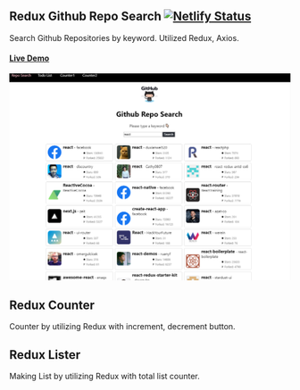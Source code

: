 ## Redux Github Repo Search [![Netlify Status](https://api.netlify.com/api/v1/badges/87a09d5b-be4c-428d-aa3e-0961a8268880/deploy-status)](https://app.netlify.com/sites/repo-search/deploys)

Search Github Repositories by keyword.
Utilized Redux, Axios.

#### [Live Demo](https://repo-search.netlify.com/)

![](demo.png)

## Redux Counter

Counter by utilizing Redux with increment, decrement button. 

## Redux Lister

Making List by utilizing Redux with total list counter.

